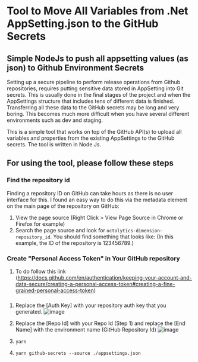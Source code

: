 # Tool to Move All Variables from .Net AppSetting.json to the GitHub Secrets
## Simple NodeJs to push all appsetting values (as json) to Github Environment Secrets 

Setting up a secure pipeline to perform release operations from Github repositories, requires putting sensitive data stored in AppSetting into Git secrets. This is usually done in the final stages of the project and when the AppSettings structure that includes tens of different data is finished. Transferring all these data to the GitHub secrets may be long and very boring. This becomes much more difficult when you have several different environments such as dev and staging.

This is a simple tool that works on top of the GitHub API(s) to upload all variables and properties from the existing AppSettings to the GitHub secrets. The tool is written in Node Js. 

## For using the tool, please follow these steps
### Find the repository id
   Finding a repository ID on GitHub can take hours as there is no user interface for this. I found an easy way to do this via the metadata element on the main page of    the repository on GitHub:

1. View the page source (Right Click > View Page Source in Chrome or Firefox for example)
2. Search the page source and look for ``` octolytics-dimension-repository_id ```. You should find something that looks like: 
<meta content="123456789" name="octolytics-dimension-repository_id" /> (In this example, the ID of the repository is 123456789.)


### Create "Personal Access Token" in Your GitHub repository
1. To do follow this link (https://docs.github.com/en/authentication/keeping-your-account-and-data-secure/creating-a-personal-access-token#creating-a-fine-grained-personal-access-token)

###
1. Replace the [Auth Key] with your repository auth key that you generated.
![image](https://user-images.githubusercontent.com/37369620/210022437-b7a2f3ad-8605-434e-b616-ea2dd3cc35f4.png)
2. Replace the [Repo Id] with your Repo Id (Step 1) and replace the [End Name] with the environment name (GitHub Repository Id)
![image](https://user-images.githubusercontent.com/37369620/210022581-2b26fecb-cb2f-4355-be51-8a9e1267e12d.png)

3. ```yarn```
4. ```yarn github-secrets --source ./appsettings.json```
